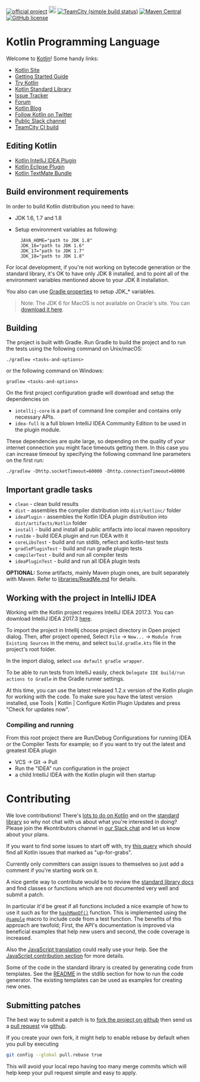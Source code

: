[![official project](http://jb.gg/badges/official.svg)](https://confluence.jetbrains.com/display/ALL/JetBrains+on+GitHub)
<a href="http://slack.kotlinlang.org/"><img src="http://slack.kotlinlang.org/badge.svg" height="20"></a>
[![TeamCity (simple build status)](https://img.shields.io/teamcity/http/teamcity.jetbrains.com/s/Kotlin_dev_Compiler.svg)](https://teamcity.jetbrains.com/viewType.html?buildTypeId=Kotlin_dev_Compiler&branch_Kotlin_dev=%3Cdefault%3E&tab=buildTypeStatusDiv)
[![Maven Central](https://img.shields.io/maven-central/v/org.jetbrains.kotlin/kotlin-maven-plugin.svg)](http://search.maven.org/#search%7Cga%7C1%7Cg%3A%22org.jetbrains.kotlin%22)
[![GitHub license](https://img.shields.io/badge/license-Apache%20License%202.0-blue.svg?style=flat)](http://www.apache.org/licenses/LICENSE-2.0)

# Kotlin Programming Language

Welcome to [Kotlin](https://kotlinlang.org/)! Some handy links:

 * [Kotlin Site](https://kotlinlang.org/)
 * [Getting Started Guide](https://kotlinlang.org/docs/tutorials/getting-started.html)
 * [Try Kotlin](https://try.kotlinlang.org/)
 * [Kotlin Standard Library](https://kotlinlang.org/api/latest/jvm/stdlib/index.html)
 * [Issue Tracker](https://youtrack.jetbrains.com/issues/KT)
 * [Forum](https://discuss.kotlinlang.org/)
 * [Kotlin Blog](https://blog.jetbrains.com/kotlin/)
 * [Follow Kotlin on Twitter](https://twitter.com/kotlin)
 * [Public Slack channel](http://slack.kotlinlang.org/)
 * [TeamCity CI build](https://teamcity.jetbrains.com/project.html?tab=projectOverview&projectId=Kotlin)

## Editing Kotlin

 * [Kotlin IntelliJ IDEA Plugin](https://kotlinlang.org/docs/tutorials/getting-started.html)
 * [Kotlin Eclipse Plugin](https://kotlinlang.org/docs/tutorials/getting-started-eclipse.html)
 * [Kotlin TextMate Bundle](https://github.com/vkostyukov/kotlin-sublime-package)

## Build environment requirements

In order to build Kotlin distribution you need to have:

- JDK 1.6, 1.7 and 1.8
- Setup environment variables as following:

        JAVA_HOME="path to JDK 1.8"
        JDK_16="path to JDK 1.6"
        JDK_17="path to JDK 1.7"
        JDK_18="path to JDK 1.8"

For local development, if you're not working on bytecode generation or the standard library, it's OK to have only JDK 8 installed, and to point all of the environment variables mentioned above to your JDK 8 installation.

You also can use [Gradle properties](https://docs.gradle.org/current/userguide/build_environment.html#sec:gradle_properties_and_system_properties) to setup JDK_* variables.

> Note: The JDK 6 for MacOS is not available on Oracle's site. You can [download it here](https://support.apple.com/kb/DL1572). 

## Building

The project is built with Gradle. Run Gradle to build the project and to run the tests 
using the following command on Unix/macOS:

    ./gradlew <tasks-and-options>
    
or the following command on Windows:

    gradlew <tasks-and-options>

On the first project configuration gradle will download and setup the dependencies on

* `intellij-core` is a part of command line compiler and contains only necessary APIs.
* `idea-full` is a full blown IntelliJ IDEA Community Edition to be used in the plugin module.

These dependencies are quite large, so depending on the quality of your internet connection 
you might face timeouts getting them. In this case you can increase timeout by specifying the following 
command line parameters on the first run: 
    
    ./gradlew -Dhttp.socketTimeout=60000 -Dhttp.connectionTimeout=60000

## Important gradle tasks

- `clean` - clean build results
- `dist` - assembles the compiler distribution into `dist/kotlinc/` folder
- `ideaPlugin` - assembles the Kotlin IDEA plugin distribution into `dist/artifacts/Kotlin` folder
- `install` - build and install all public artifacts into local maven repository
- `runIde` - build IDEA plugin and run IDEA with it
- `coreLibsTest` - build and run stdlib, reflect and kotlin-test tests
- `gradlePluginTest` - build and run gradle plugin tests
- `compilerTest` - build and run all compiler tests
- `ideaPluginTest` - build and run all IDEA plugin tests

**OPTIONAL:** Some artifacts, mainly Maven plugin ones, are built separately with Maven.
Refer to [libraries/ReadMe.md](libraries/ReadMe.md) for details.

## <a name="working-in-idea"></a> Working with the project in IntelliJ IDEA

Working with the Kotlin project requires IntelliJ IDEA 2017.3. You can download IntelliJ IDEA 2017.3 [here](https://www.jetbrains.com/idea/download).

To import the project in Intellij choose project directory in Open project dialog. Then, after project opened, Select 
`File` -> `New...` -> `Module from Existing Sources` in the menu, and select `build.gradle.kts` file in the project's root folder.

In the import dialog, select `use default gradle wrapper`.

To be able to run tests from IntelliJ easily, check `Delegate IDE build/run actions to Gradle` in the Gradle runner settings.

At this time, you can use the latest released 1.2.x version of the Kotlin plugin for working with the code. To make sure you have the latest version installed, use Tools | Kotlin | Configure Kotlin Plugin Updates and press "Check for updates now".

### Compiling and running

From this root project there are Run/Debug Configurations for running IDEA or the Compiler Tests for example; so if you want to try out the latest and greatest IDEA plugin

* VCS -> Git -> Pull
* Run the "IDEA" run configuration in the project
* a child IntelliJ IDEA with the Kotlin plugin will then startup

# Contributing

We love contributions! There's [lots to do on Kotlin](https://youtrack.jetbrains.com/issues/KT) and on the
[standard library](https://youtrack.jetbrains.com/issues/KT?q=%23Kotlin%20%23Unresolved%20and%20(links:%20KT-2554,%20KT-4089%20or%20%23Libraries)) so why not chat with us
about what you're interested in doing? Please join the #kontributors channel in [our Slack chat](http://slack.kotlinlang.org/)
and let us know about your plans.

If you want to find some issues to start off with, try [this query](https://youtrack.jetbrains.com/issues/KT?q=tag:%20%7BUp%20For%20Grabs%7D%20%23Unresolved) which should find all Kotlin issues that marked as "up-for-grabs".

Currently only committers can assign issues to themselves so just add a comment if you're starting work on it.

A nice gentle way to contribute would be to review the [standard library docs](https://kotlinlang.org/api/latest/jvm/stdlib/index.html)
and find classes or functions which are not documented very well and submit a patch.

In particular it'd be great if all functions included a nice example of how to use it such as for the
[`hashMapOf()`](https://kotlinlang.org/api/latest/jvm/stdlib/kotlin.collections/hash-map-of.html) function.
This is implemented using the [`@sample`](https://github.com/JetBrains/kotlin/blob/1.1.0/libraries/stdlib/src/kotlin/collections/Maps.kt#L91)
macro to include code from a test function. The benefits of this approach are twofold; First, the API's documentation is improved via beneficial examples that help new users and second, the code coverage is increased.

Also the [JavaScript translation](https://github.com/JetBrains/kotlin/blob/master/js/ReadMe.md) could really use your help. See the [JavaScript contribution section](https://github.com/JetBrains/kotlin/blob/master/js/ReadMe.md) for more details.

Some of the code in the standard library is created by generating code from templates. See the [README](libraries/stdlib/ReadMe.md) in the stdlib section for how to run the code generator. The existing templates can be used as examples for creating new ones.

## Submitting patches

The best way to submit a patch is to [fork the project on github](https://help.github.com/articles/fork-a-repo/) then send us a
[pull request](https://help.github.com/articles/creating-a-pull-request/) via [github](https://github.com).

If you create your own fork, it might help to enable rebase by default
when you pull by executing
``` bash
git config --global pull.rebase true
```
This will avoid your local repo having too many merge commits
which will help keep your pull request simple and easy to apply.
